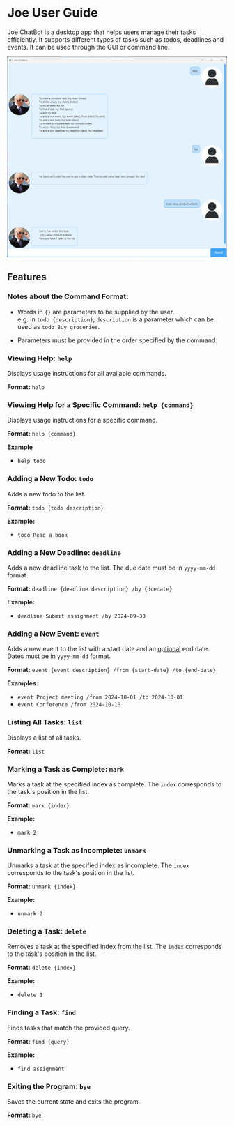 # Joe User Guide

Joe ChatBot is a desktop app that helps users manage their tasks efficiently. 
It supports different types of tasks such as todos, deadlines and events. 
It can be used through the GUI or command line.

![Joe bot](./Ui.png)
## Features

### Notes about the Command Format:

- Words in `{}` are parameters to be supplied by the user.  
  e.g. in `todo {description}`, `description` is a parameter which can be used as `todo Buy groceries`.

- Parameters must be provided in the order specified by the command.

### Viewing Help: `help`

Displays usage instructions for all available commands.

**Format:** `help`

### Viewing Help for a Specific Command: `help {command}`

Displays usage instructions for a specific command.

**Format:** `help {command}`

**Example**
- `help todo`

### Adding a New Todo: `todo`

Adds a new todo to the list.

**Format:** `todo {todo description}`

**Example:**
- `todo Read a book`

### Adding a New Deadline: `deadline`

Adds a new deadline task to the list. The due date must be in `yyyy-mm-dd` format.

**Format:** `deadline {deadline description} /by {duedate}`

**Example:**
- `deadline Submit assignment /by 2024-09-30`

### Adding a New Event: `event`

Adds a new event to the list with a start date and an <u>optional</u> end date. Dates must be in `yyyy-mm-dd` format.

**Format:** `event {event description} /from {start-date} /to {end-date}`

**Examples:**
- `event Project meeting /from 2024-10-01 /to 2024-10-01`
- `event Conference /from 2024-10-10`

### Listing All Tasks: `list`

Displays a list of all tasks.

**Format:** `list`

### Marking a Task as Complete: `mark`

Marks a task at the specified index as complete. The `index` corresponds to the task's position in the list.

**Format:** `mark {index}`

**Example:**
- `mark 2`

### Unmarking a Task as Incomplete: `unmark`

Unmarks a task at the specified index as incomplete. The `index` corresponds to the task's position in the list.

**Format:** `unmark {index}`

**Example:**
- `unmark 2`

### Deleting a Task: `delete`

Removes a task at the specified index from the list. The `index` corresponds to the task's position in the list.

**Format:** `delete {index}`

**Example:**
- `delete 1`

### Finding a Task: `find`

Finds tasks that match the provided query.

**Format:** `find {query}`

**Example:**
- `find assignment`

### Exiting the Program: `bye`

Saves the current state and exits the program.

**Format:** `bye`

